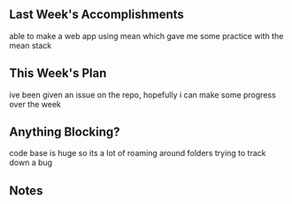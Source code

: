 ## Last Week's Accomplishments

able to make a web app using mean which gave me some practice with the mean stack

## This Week's Plan

ive been given an issue on the repo, hopefully i can make some progress over the week

## Anything Blocking?

code base is huge so its a lot of roaming around folders trying to track down a bug

## Notes
